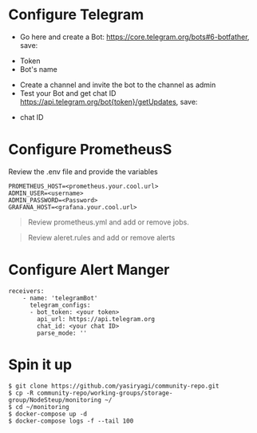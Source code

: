 # Configure Telegram
* Go here and create a Bot: https://core.telegram.org/bots#6-botfather, save:
- Token
- Bot's name
* Create a channel and invite the bot to the channel as admin
* Test your Bot and get chat ID https://api.telegram.org/bot{token}/getUpdates, save:
- chat ID

# Configure PrometheusS
Review the .env file and provide the variables
```
PROMETHEUS_HOST=<prometheus.your.cool.url>
ADMIN_USER=<username>
ADMIN_PASSWORD=<Password>
GRAFANA_HOST=<grafana.your.cool.url>
```

> Review prometheus.yml and add or remove jobs.

> Review aleret.rules and add or remove alerts

# Configure Alert Manger

```
receivers:
    - name: 'telegramBot'
      telegram_configs:
      - bot_token: <your token>
        api_url: https://api.telegram.org
        chat_id: <your chat ID>
        parse_mode: ''
```
# Spin it up
```
$ git clone https://github.com/yasiryagi/community-repo.git
$ cp -R community-repo/working-groups/storage-group/NodeSteup/monitoring ~/
$ cd ~/monitoring
$ docker-compose up -d
$ docker-compose logs -f --tail 100
```
